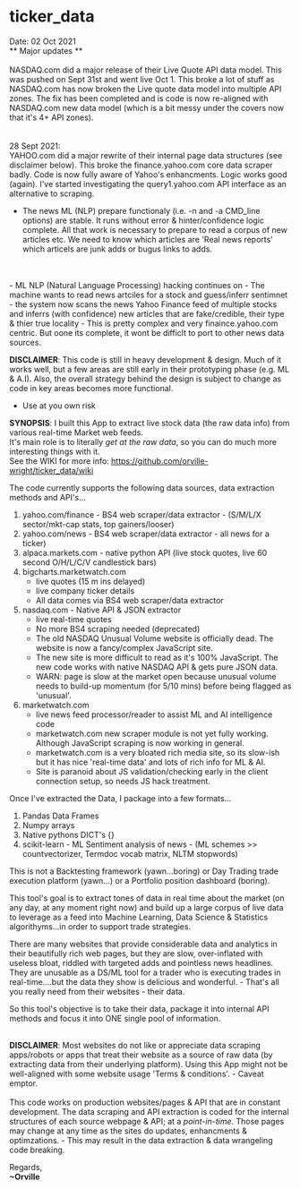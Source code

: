 # ticker_data

Date: 02 Oct 2021<br>
** Major updates **<br>
<br>
NASDAQ.com did a major release of their Live Quote API data model. This was pushed on Sept 31st and went live Oct 1. This broke a lot of stuff as NASDAQ.com has now broken the Live quote data model into multiple API zones. The fix has been completed and is code is now re-aligned with NASDAQ.com new data model (which is a bit messy under the covers now that it's 4+ API zones).<br>
<br>
<br>
28 Sept 2021:<br>
YAHOO.com did a major rewrite of their internal page data structures (see disclaimer below). This broke the finance.yahoo.com core data scraper badly. Code is now fully aware of Yahoo's enhancments. Logic works good (again). I've started investigating the query1.yahoo.com API interface as an alternative to scraping.<br>
- The news ML (NLP) prepare functionaly (i.e. -n <symbol> and -a CMD_line options) are stable. It runs without error & hinter/confidence logic complete. All that work is necessary to prepare to read a corpus of new articles etc. We need to know which articles are 'Real news reports' which articels are junk adds or bugus links to adds. 
<br>
<br>
- ML NLP (Natural Language Processing) hacking continues on - The machine wants to read news artciles for a stock and guess/inferr sentimnet
- the system now scans the news Yahoo Finance feed of multiple stocks and inferrs (with confidence) new articles that are fake/credible, their type & thier true locality
- This is pretty complex and very finaince.yahoo.com centric. But oone its complete, it wont be difficlt to port to other news data sources.



**DISCLAIMER**: This code is still in heavy development & design. Much of it works well, but a few areas are still early in their prototyping phase (e.g. ML & A.I). Also, the overall strategy behind the design is subject to change as code in key areas becomes more functional.
- Use at you own risk

**SYNOPSIS**: I built this App to extract live stock data (the raw data info) from various real-time Market web feeds.<br>
It's main role is to literally *get at the raw data*, so you can do much more interesting things with it.<br>
See the WIKI for more info: https://github.com/orville-wright/ticker_data/wiki

The code currently supports the following data sources, data extraction methods and API's...
  1. yahoo.com/finance  - BS4 web scraper/data extractor - (S/M/L/X sector/mkt-cap stats, top gainers/looser)
  2. yahoo.com/news - BS4 web scraper/data extractor - all news for a ticker)
  3. alpaca.markets.com - native python API (live stock quotes, live 60 second O/H/L/C/V candlestick bars)
  4. bigcharts.marketwatch.com
      * live quotes (15 m ins delayed)
      * live company ticker details
      * All data comes via BS4 web scraper/data extractor
  5. nasdaq.com - Native API & JSON extractor
     * live real-time quotes
     * No more BS4 scraping needed (deprecated)
     * The old NASDAQ Unusual Volume website is officially dead. The website is now a fancy/complex JavaScript site.
     * The new site is more difficult to read as it's 100% JavaScript. The new code works with native NASDAQ API & gets pure JSON data.
     * WARN: page is slow at the market open because unusual volume needs to build-up momentum (for 5/10 mins) before being flagged as 'unusual'.
  6. marketwatch.com
     * live news feed processor/reader to assist ML and AI intelligence code
     * marketwatch.com new scraper module is not yet fully working. Although JavaScript scraping is now working in general.
     * marketwatch.com is a very bloated rich media site, so its slow-ish but it has nice 'real-time data' and lots of rich info for ML & AI.
     * Site is paranoid about JS validation/checking early in the client connection setup, so needs JS hack treatment.

Once I've extracted the Data, I package into a few formats...
1. Pandas Data Frames
2. Numpy arrays
3. Native pythons DICT's {}
4. scikit-learn - ML Sentiment analysis of news - (ML schemes >> countvectorizer, Termdoc vocab matrix, NLTM stopwords)

This is not a Backtesting framework (yawn...boring) or Day Trading trade execution platform (yawn...) or a Portfolio position dashboard (boring).

This tool's goal is to extract tones of data in real time about the market (on any day, at any moment right now) and build up a
large corpus of live data to leverage as a feed into Machine Learning, Data Science & Statistics algorithyms...in order to support
trade strategies.

There are many websites that provide considerable data and analytics in their beautifully rich web pages, but they are slow,
over-inflated with useless bloat, riddled with targeted adds and pointless news headlines. They are unusable as a DS/ML tool for a
trader who is executing trades in real-time....but the data they show is delicious and wonderful. - That's all you really need from
their websites - their data.

So this tool's objective is to take their data, package it into internal API methods and focus it into ONE single pool of information.
<br>
<br>

**DISCLAIMER**: Most websites do not like or appreciate data scraping apps/robots or apps that treat their website as a source of raw data (by extracting data from their underlying platform). Using this App might not be well-aligned with some website usage 'Terms & conditions'.  - Caveat emptor.<br>
<br>
This code works on production websites/pages & API that are in constant development. The data scraping and API extraction  is coded for the internal structures of each source webpage & API; at a *point-in-time*. Those pages may change at any time as the sites do updates, enhancments & optimzations. - This may result in the data extraction & data wrangeling code breaking.


Regards,<br>
**~Orville**
